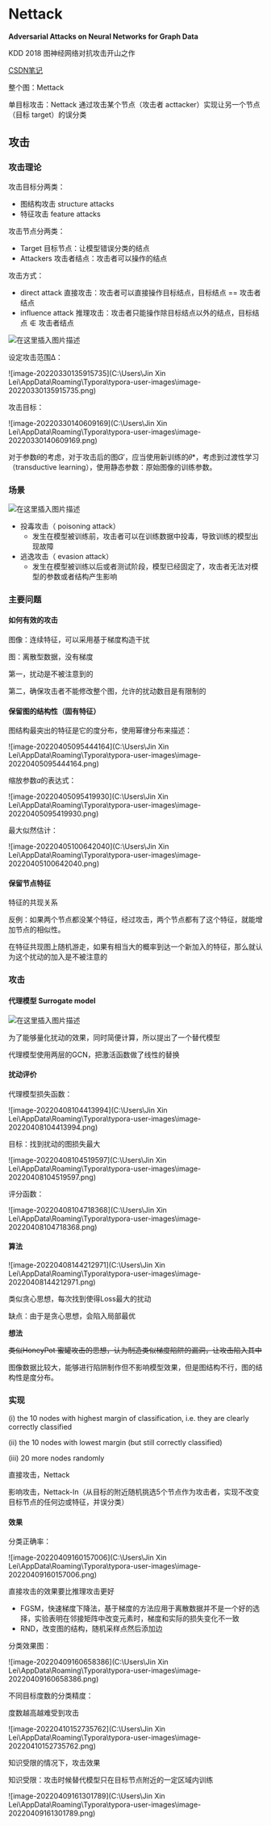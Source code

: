 # Nettack

**Adversarial Attacks on Neural Networks for Graph Data**

KDD 2018 图神经网络对抗攻击开山之作

[CSDN笔记](https://blog.csdn.net/weixin_49393427/article/details/111484560)

整个图：Mettack

单目标攻击：Nettack 通过攻击某个节点（攻击者 acttacker）实现让另一个节点（目标 target）的误分类

## 攻击

### 攻击理论

攻击目标分两类：

- 图结构攻击 structure attacks
- 特征攻击 feature attacks

攻击节点分两类：

- Target 目标节点：让模型错误分类的结点
- Attackers 攻击者结点：攻击者可以操作的结点

攻击方式：

- direct attack 直接攻击：攻击者可以直接操作目标结点，目标结点 == 攻击者结点
- influence attack 推理攻击：攻击者只能操作除目标结点以外的结点，目标结点 ∉ 攻击者结点

![在这里插入图片描述](https://img-blog.csdnimg.cn/20201223085735256.png?x-oss-process=image/watermark,type_ZmFuZ3poZW5naGVpdGk,shadow_10,text_aHR0cHM6Ly9ibG9nLmNzZG4ubmV0L3dlaXhpbl80OTM5MzQyNw==,size_16,color_FFFFFF,t_70)

设定攻击范围Δ：

![image-20220330135915735](C:\Users\Jin Xin Lei\AppData\Roaming\Typora\typora-user-images\image-20220330135915735.png)

攻击目标：

![image-20220330140609169](C:\Users\Jin Xin Lei\AppData\Roaming\Typora\typora-user-images\image-20220330140609169.png)

对于参数𝜃的考虑，对于攻击后的图𝐺′，应当使用新训练的𝜃*，考虑到过渡性学习（transductive learning），使用静态参数：原始图像的训练参数。

### 场景

![在这里插入图片描述](https://img-blog.csdnimg.cn/20201223085440564.png?x-oss-process=image/watermark,type_ZmFuZ3poZW5naGVpdGk,shadow_10,text_aHR0cHM6Ly9ibG9nLmNzZG4ubmV0L3dlaXhpbl80OTM5MzQyNw==,size_16,color_FFFFFF,t_70)

- 投毒攻击（ poisoning attack）
  - 发生在模型被训练前，攻击者可以在训练数据中投毒，导致训练的模型出现故障
- 逃逸攻击（ evasion attack）
  - 发生在模型被训练以后或者测试阶段，模型已经固定了，攻击者无法对模型的参数或者结构产生影响

### 主要问题

#### 如何有效的攻击

图像：连续特征，可以采用基于梯度构造干扰

图：离散型数据，没有梯度



第一，扰动是不被注意到的

第二，确保攻击者不能修改整个图，允许的扰动数目是有限制的



#### 保留图的结构性（固有特征）

图结构最突出的特征是它的度分布，使用幂律分布来描述：

![image-20220405095444164](C:\Users\Jin Xin Lei\AppData\Roaming\Typora\typora-user-images\image-20220405095444164.png)

缩放参数𝛼的表达式：

![image-20220405095419930](C:\Users\Jin Xin Lei\AppData\Roaming\Typora\typora-user-images\image-20220405095419930.png)

最大似然估计：

![image-20220405100642040](C:\Users\Jin Xin Lei\AppData\Roaming\Typora\typora-user-images\image-20220405100642040.png)

#### 保留节点特征

特征的共现关系

反例：如果两个节点都没某个特征，经过攻击，两个节点都有了这个特征，就能增加节点的相似性。

在特征共现图上随机游走，如果有相当大的概率到达一个新加入的特征，那么就认为这个扰动的加入是不被注意的



### 攻击

#### 代理模型 Surrogate model

![在这里插入图片描述](https://img-blog.csdnimg.cn/2020122308594536.png?x-oss-process=image/watermark,type_ZmFuZ3poZW5naGVpdGk,shadow_10,text_aHR0cHM6Ly9ibG9nLmNzZG4ubmV0L3dlaXhpbl80OTM5MzQyNw==,size_16,color_FFFFFF,t_70)

为了能够量化扰动的效果，同时简便计算，所以提出了一个替代模型

代理模型使用两层的GCN，把激活函数做了线性的替换

#### 扰动评价

代理模型损失函数：

![image-20220408104413994](C:\Users\Jin Xin Lei\AppData\Roaming\Typora\typora-user-images\image-20220408104413994.png)

目标：找到扰动的图损失最大

![image-20220408104519597](C:\Users\Jin Xin Lei\AppData\Roaming\Typora\typora-user-images\image-20220408104519597.png)

评分函数：

![image-20220408104718368](C:\Users\Jin Xin Lei\AppData\Roaming\Typora\typora-user-images\image-20220408104718368.png)

#### 算法

![image-20220408144212971](C:\Users\Jin Xin Lei\AppData\Roaming\Typora\typora-user-images\image-20220408144212971.png)

类似贪心思想，每次找到使得Loss最大的扰动

缺点：由于是贪心思想，会陷入局部最优

**想法**

~~类似HoneyPot 蜜罐攻击的思想，认为制造类似梯度陷阱的漏洞，让攻击陷入其中~~

图像数据比较大，能够进行陷阱制作但不影响模型效果，但是图结构不行，图的结构性是度分布。



### 实现

(i) the 10 nodes with highest margin of classification, i.e. they are clearly correctly classified

(ii) the 10 nodes with lowest margin (but still correctly classified)

(iii) 20 more nodes randomly

直接攻击，Nettack

影响攻击，Nettack-In（从目标的附近随机挑选5个节点作为攻击者，实现不改变目标节点的任何边或特征，并误分类）



#### 效果

分类正确率：

![image-20220409160157006](C:\Users\Jin Xin Lei\AppData\Roaming\Typora\typora-user-images\image-20220409160157006.png)

直接攻击的效果要比推理攻击更好

- FGSM，快速梯度下降法，基于梯度的方法应用于离散数据并不是一个好的选择，实验表明在邻接矩阵中改变元素时，梯度和实际的损失变化不一致
- RND，改变图的结构，随机采样点然后添加边

分类效果图：

![image-20220409160658386](C:\Users\Jin Xin Lei\AppData\Roaming\Typora\typora-user-images\image-20220409160658386.png)

不同目标度数的分类精度：

度数越高越难受到攻击

![image-20220410152735762](C:\Users\Jin Xin Lei\AppData\Roaming\Typora\typora-user-images\image-20220410152735762.png)

知识受限的情况下，攻击效果

知识受限：攻击时候替代模型只在目标节点附近的一定区域内训练

![image-20220409161301789](C:\Users\Jin Xin Lei\AppData\Roaming\Typora\typora-user-images\image-20220409161301789.png)



